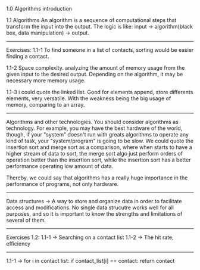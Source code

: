 1.0 Algorithms introduction

1.1 Algorithms
    An algorithm is a sequence of computational steps that transform the input into the output.
    The logic is like: input -> algorithm(black box, data manipulation) -> output.

--------------------
Exercises:
1.1-1
    To find someone in a list of contacts, sorting would be easier finding a contact.

1.1-2
    Space complexity. analyzing the amount of memory usage from the given input to the desired output. Depending on the algorithm,
    it may be necessary more memory usage.

1.1-3
    i could quote the linked list. Good for elements append, store differents elements, very versatile. 
    With the weakness being the big usage of memory, comparing to an array.
    
--------------------
Algorithms and other technologies.
You should consider algorithms as technology. For example, you may have the best hardware of the world, though, if your "system"
doesn't run with greats algorithms to operate any kind of task, your "system/program" is going to be slow.
We could quote the insertion sort and merge sort as a comparison, where when starts to have a higher stream of data to sort, the merge
sort algo just perform orders of operation better than the insertion sort, while the insertion sort has a better performance operating low amount of data.

Thereby, we could say that algorithms has a really huge importance in the performance of programs, not only hardware.

--------------------
Data structures -> A way to store and organize data in order to facilitate access and modifications.
No single data strucutre works well for all purposes, and so it is important to know the strengths and
limitations of several of them.

--------------------
Exercises 1.2:
1.1-1 -> Searching on a contact list
1.1-2 -> The hit rate, efficiency

--------------------
1.1-1 -> 
for i in contact list:
    if contact_list[i] == contact:
        return contact
        



